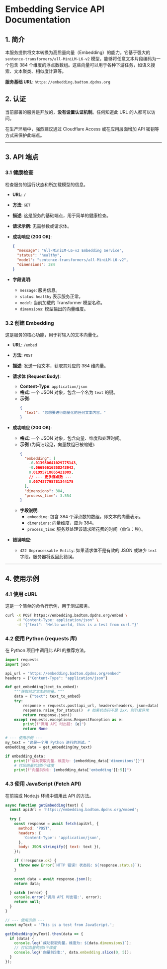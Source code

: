# Embedding Service API Documentation

## 1. 简介

本服务提供将文本转换为高质量向量（Embedding）的能力。它基于强大的 `sentence-transformers/all-MiniLM-L6-v2` 模型，能够将任意文本片段编码为一个包含 384 个维度的浮点数数组。这些向量可以用于各种下游任务，如语义搜索、文本聚类、相似度计算等。

**服务基础 URL**: `https://embedding.badtom.dpdns.org`

## 2. 认证

当前部署的服务是开放的，**没有设置认证机制**。任何知道此 URL 的人都可以访问。

在生产环境中，强烈建议通过 Cloudflare Access 或在应用层面增加 API 密钥等方式来保护此端点。

---

## 3. API 端点

### 3.1 健康检查

检查服务的运行状态和所加载模型的信息。

- **URL**: `/`
- **方法**: `GET`
- **描述**: 这是服务的基础端点，用于简单的健康检查。
- **请求示例**: 无需参数或请求体。

- **成功响应 (200 OK)**:
  ```json
  {
    "message": "All-MiniLM-L6-v2 Embedding Service",
    "status": "healthy",
    "model": "sentence-transformers/all-MiniLM-L6-v2",
    "dimensions": 384
  }
  ```
- **字段说明**:
  - `message`: 服务信息。
  - `status`: `healthy` 表示服务正常。
  - `model`: 当前加载的 Transformer 模型名称。
  - `dimensions`: 模型输出的向量维度。

### 3.2 创建 Embedding

这是服务的核心功能，用于将输入的文本向量化。

- **URL**: `/embed`
- **方法**: `POST`
- **描述**: 发送一段文本，获取其对应的 384 维向量。

- **请求体 (Request Body)**:
  - **Content-Type**: `application/json`
  - **格式**: 一个 JSON 对象，包含一个名为 `text` 的键。
  - **示例**:
    ```json
    {
      "text": "您想要进行向量化的任何文本内容。"
    }
    ```

- **成功响应 (200 OK)**:
  - **格式**: 一个 JSON 对象，包含向量、维度和处理时间。
  - **示例** (为简洁起见，向量数组已被缩短):
    ```json
    {
      "embedding": [
        -0.013980641029775143,
        -0.06696616858243942,
        0.01995718665421009,
        // ... 更多浮点数 ...
        0.007487795781344175
      ],
      "dimensions": 384,
      "process_time": 3.554
    }
    ```
  - **字段说明**:
    - `embedding`: 包含 384 个浮点数的数组，即文本的向量表示。
    - `dimensions`: 向量维度，应为 384。
    - `process_time`: 服务器处理该请求所花费的时间（单位：秒）。

- **错误响应**:
  - `422 Unprocessable Entity`: 如果请求体不是有效的 JSON 或缺少 `text` 字段，服务器将返回此错误。

---

## 4. 使用示例

### 4.1 使用 cURL

这是一个简单的命令行示例，用于测试服务。

```bash
curl -X POST https://embedding.badtom.dpdns.org/embed \
     -H "Content-Type: application/json" \
     -d '{"text": "Hello world, this is a test from curl."}'
```

### 4.2 使用 Python (requests 库)

在 Python 项目中调用此 API 的推荐方法。

```python
import requests
import json

api_url = "https://embedding.badtom.dpdns.org/embed"
headers = {"Content-Type": "application/json"}

def get_embedding(text_to_embed):
    """获取给定文本的向量。"""
    data = {"text": text_to_embed}
    try:
        response = requests.post(api_url, headers=headers, json=data)
        response.raise_for_status()  # 如果状态码不是 2xx，则引发异常
        return response.json()
    except requests.exceptions.RequestException as e:
        print(f"调用 API 时出错: {e}")
        return None

# --- 使用示例 ---
my_text = "这是一个用 Python 进行的测试。"
embedding_data = get_embedding(my_text)

if embedding_data:
    print(f"成功获取向量，维度为: {embedding_data['dimensions']}")
    # 打印向量的前5个维度
    print(f"向量前5维: {embedding_data['embedding'][:5]}")

```

### 4.3 使用 JavaScript (Fetch API)

在前端或 Node.js 环境中调用此 API 的方法。

```javascript
async function getEmbedding(text) {
  const apiUrl = 'https://embedding.badtom.dpdns.org/embed';
  
  try {
    const response = await fetch(apiUrl, {
      method: 'POST',
      headers: {
        'Content-Type': 'application/json',
      },
      body: JSON.stringify({ text: text }),
    });

    if (!response.ok) {
      throw new Error(`HTTP 错误! 状态码: ${response.status}`);
    }

    const data = await response.json();
    return data;

  } catch (error) {
    console.error('调用 API 时出错:', error);
    return null;
  }
}

// --- 使用示例 ---
const myText = 'This is a test from JavaScript.';

getEmbedding(myText).then(data => {
  if (data) {
    console.log(`成功获取向量，维度为: ${data.dimensions}`);
    // 打印向量的前5个维度
    console.log('向量前5维:', data.embedding.slice(0, 5));
  }
});
```